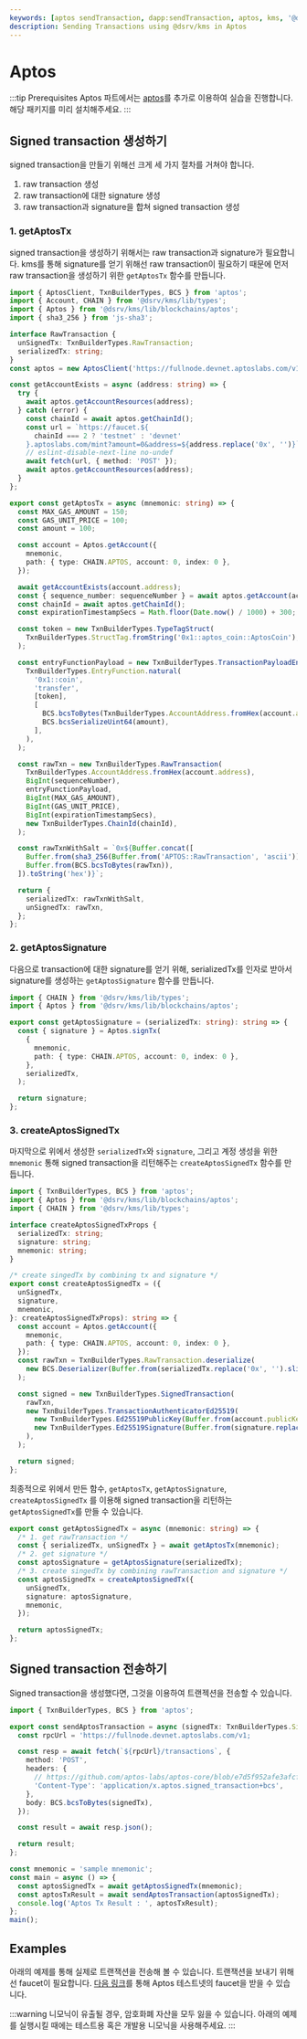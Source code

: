 ```yaml
---
keywords: [aptos sendTransaction, dapp:sendTransaction, aptos, kms, '@dsrv/kms']
description: Sending Transactions using @dsrv/kms in Aptos
---
```


# Aptos

:::tip Prerequisites
Aptos 파트에서는 [aptos](https://www.npmjs.com/package/aptos)를 추가로 이용하여 실습을 진행합니다. 해당 패키지를 미리 설치해주세요.
:::

## Signed transaction 생성하기

signed transaction을 만들기 위해선 크게 세 가지 절차를 거쳐야 합니다.

1. raw transaction 생성
2. raw transaction에 대한 signature 생성
3. raw transaction과 signature을 합쳐 signed transaction 생성

### 1. getAptosTx

signed transaction을 생성하기 위해서는 raw transaction과 signature가 필요합니다. kms를 통해 signature를 얻기 위해선 raw transaction이 필요하기 때문에 먼저 raw transaction을 생성하기 위한 `getAptosTx` 함수를 만듭니다.

```typescript title="getAptosTx.ts"
import { AptosClient, TxnBuilderTypes, BCS } from 'aptos';
import { Account, CHAIN } from '@dsrv/kms/lib/types';
import { Aptos } from '@dsrv/kms/lib/blockchains/aptos';
import { sha3_256 } from 'js-sha3';

interface RawTransaction {
  unSignedTx: TxnBuilderTypes.RawTransaction;
  serializedTx: string;
}
const aptos = new AptosClient('https://fullnode.devnet.aptoslabs.com/v1');

const getAccountExists = async (address: string) => {
  try {
    await aptos.getAccountResources(address);
  } catch (error) {
    const chainId = await aptos.getChainId();
    const url = `https://faucet.${
      chainId === 2 ? 'testnet' : 'devnet'
    }.aptoslabs.com/mint?amount=0&address=${address.replace('0x', '')}`;
    // eslint-disable-next-line no-undef
    await fetch(url, { method: 'POST' });
    await aptos.getAccountResources(address);
  }
};

export const getAptosTx = async (mnemonic: string) => {
  const MAX_GAS_AMOUNT = 150;
  const GAS_UNIT_PRICE = 100;
  const amount = 100;

  const account = Aptos.getAccount({
    mnemonic,
    path: { type: CHAIN.APTOS, account: 0, index: 0 },
  });

  await getAccountExists(account.address);
  const { sequence_number: sequenceNumber } = await aptos.getAccount(account.address);
  const chainId = await aptos.getChainId();
  const expirationTimestampSecs = Math.floor(Date.now() / 1000) + 300;

  const token = new TxnBuilderTypes.TypeTagStruct(
    TxnBuilderTypes.StructTag.fromString('0x1::aptos_coin::AptosCoin'),
  );

  const entryFunctionPayload = new TxnBuilderTypes.TransactionPayloadEntryFunction(
    TxnBuilderTypes.EntryFunction.natural(
      '0x1::coin',
      'transfer',
      [token],
      [
        BCS.bcsToBytes(TxnBuilderTypes.AccountAddress.fromHex(account.address)),
        BCS.bcsSerializeUint64(amount),
      ],
    ),
  );

  const rawTxn = new TxnBuilderTypes.RawTransaction(
    TxnBuilderTypes.AccountAddress.fromHex(account.address),
    BigInt(sequenceNumber),
    entryFunctionPayload,
    BigInt(MAX_GAS_AMOUNT),
    BigInt(GAS_UNIT_PRICE),
    BigInt(expirationTimestampSecs),
    new TxnBuilderTypes.ChainId(chainId),
  );

  const rawTxnWithSalt = `0x${Buffer.concat([
    Buffer.from(sha3_256(Buffer.from('APTOS::RawTransaction', 'ascii')), 'hex'),
    Buffer.from(BCS.bcsToBytes(rawTxn)),
  ]).toString('hex')}`;

  return {
    serializedTx: rawTxnWithSalt,
    unSignedTx: rawTxn,
  };
};
```

### 2. getAptosSignature

다음으로 transaction에 대한 signature를 얻기 위해, serializedTx를 인자로 받아서 signature를 생성하는 `getAptosSignature` 함수를 만듭니다.

```typescript title="getAptosSignature.ts"
import { CHAIN } from '@dsrv/kms/lib/types';
import { Aptos } from '@dsrv/kms/lib/blockchains/aptos';

export const getAptosSignature = (serializedTx: string): string => {
  const { signature } = Aptos.signTx(
    {
      mnemonic,
      path: { type: CHAIN.APTOS, account: 0, index: 0 },
    },
    serializedTx,
  );

  return signature;
};
```

### 3. createAptosSignedTx

마지막으로 위에서 생성한 `serializedTx`와 `signature`, 그리고 계정 생성을 위한 `mnemonic` 통해 signed transaction을 리턴해주는 `createAptosSignedTx` 함수를 만듭니다.

```typescript title="createAptosSignedTx.ts"
import { TxnBuilderTypes, BCS } from 'aptos';
import { Aptos } from '@dsrv/kms/lib/blockchains/aptos';
import { CHAIN } from '@dsrv/kms/lib/types';

interface createAptosSignedTxProps {
  serializedTx: string;
  signature: string;
  mnemonic: string;
}

/* create singedTx by combining tx and signature */
export const createAptosSignedTx = ({
  unSignedTx,
  signature,
  mnemonic,
}: createAptosSignedTxProps): string => {
  const account = Aptos.getAccount({
    mnemonic,
    path: { type: CHAIN.APTOS, account: 0, index: 0 },
  });
  const rawTxn = TxnBuilderTypes.RawTransaction.deserialize(
    new BCS.Deserializer(Buffer.from(serializedTx.replace('0x', '').slice(64), 'hex')),
  );

  const signed = new TxnBuilderTypes.SignedTransaction(
    rawTxn,
    new TxnBuilderTypes.TransactionAuthenticatorEd25519(
      new TxnBuilderTypes.Ed25519PublicKey(Buffer.from(account.publicKey.replace('0x', ''), 'hex')),
      new TxnBuilderTypes.Ed25519Signature(Buffer.from(signature.replace('0x', ''), 'hex')),
    ),
  );

  return signed;
};
```

최종적으로 위에서 만든 함수, `getAptosTx`, `getAptosSignature`, `createAptosSignedTx` 를 이용해 signed transaction을 리턴하는 `getAptosSignedTx`를 만들 수 있습니다.

```typescript title="getAptosSignedTx.ts"
export const getAptosSignedTx = async (mnemonic: string) => {
  /* 1. get rawTransaction */
  const { serializedTx, unSignedTx } = await getAptosTx(mnemonic);
  /* 2. get signature */
  const aptosSignature = getAptosSignature(serializedTx);
  /* 3. create singedTx by combining rawTransaction and signature */
  const aptosSignedTx = createAptosSignedTx({
    unSignedTx,
    signature: aptosSignature,
    mnemonic,
  });

  return aptosSignedTx;
};
```

## Signed transaction 전송하기

Signed transaction을 생성했다면, 그것을 이용하여 트랜젝션을 전송할 수 있습니다.

```typescript title="sendAptosTransaction.ts"
import { TxnBuilderTypes, BCS } from 'aptos';

export const sendAptosTransaction = async (signedTx: TxnBuilderTypes.SignedTransaction) => {
  const rpcUrl = 'https://fullnode.devnet.aptoslabs.com/v1;

  const resp = await fetch(`${rpcUrl}/transactions`, {
    method: 'POST',
    headers: {
      // https://github.com/aptos-labs/aptos-core/blob/e7d5f952afe3afcf5d1415b67e167df6d49019bf/ecosystem/typescript/sdk/src/aptos_client.ts#L327
      'Content-Type': 'application/x.aptos.signed_transaction+bcs',
    },
    body: BCS.bcsToBytes(signedTx),
  });

  const result = await resp.json();

  return result;
};
```

```typescript title="main.ts"
const mnemonic = 'sample mnemonic';
const main = async () => {
  const aptosSignedTx = await getAptosSignedTx(mnemonic);
  const aptosTxResult = await sendAptosTransaction(aptosSignedTx);
  console.log('Aptos Tx Result : ', aptosTxResult);
};
main();
```

## Examples

아래의 예제를 통해 실제로 트랜잭션을 전송해 볼 수 있습니다. 트랜잭션을 보내기 위해선 faucet이 필요합니다. [다음 링크](https://aptoslabs.com/testnet-faucet)를 통해 Aptos 테스트넷의 faucet을 받을 수 있습니다.

:::warning
니모닉이 유출될 경우, 암호화폐 자산을 모두 잃을 수 있습니다. 아래의 예제를 실행시킬 때에는 테스트용 혹은 개발용 니모닉을 사용해주세요.
:::
